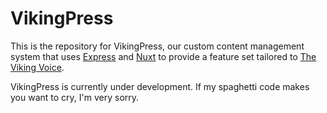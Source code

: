 # VikingPress
This is the repository for VikingPress, our custom content management system that uses [Express](https://expressjs.com/) and [Nuxt](https://nuxtjs.org/) to provide a feature set tailored to [The Viking Voice](https://nsmsvikingvoice.org/).

VikingPress is currently under development. If my spaghetti code makes you want to cry, I'm very sorry.
